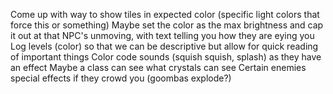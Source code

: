Come up with way to show tiles in expected color (specific light colors that force this or something)
Maybe set the color as the max brightness and cap it out at that
NPC's unmoving, with text telling you how they are eying you
Log levels (color) so that we can be descriptive but allow for quick reading of important things
Color code sounds (squish squish, splash) as they have an effect
Maybe a class can see what crystals can see
Certain enemies special effects if they crowd you (goombas explode?)